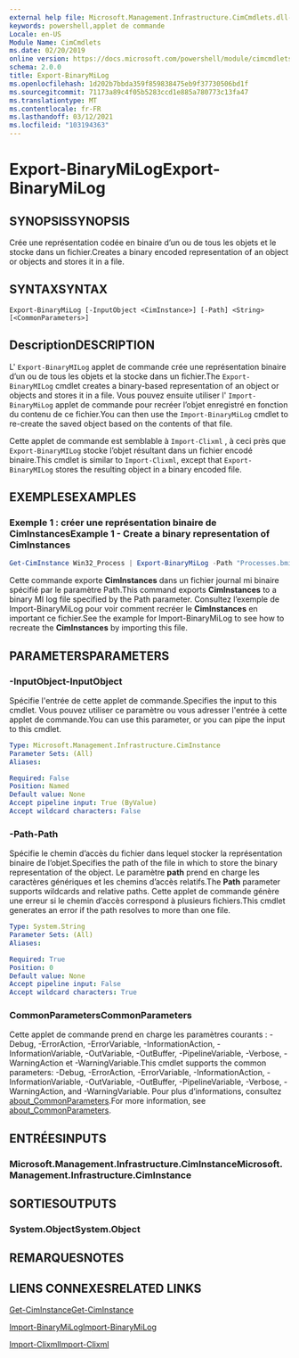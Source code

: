 ```yaml
---
external help file: Microsoft.Management.Infrastructure.CimCmdlets.dll-help.xml
keywords: powershell,applet de commande
Locale: en-US
Module Name: CimCmdlets
ms.date: 02/20/2019
online version: https://docs.microsoft.com/powershell/module/cimcmdlets/export-binarymilog?view=powershell-5.1&WT.mc_id=ps-gethelp
schema: 2.0.0
title: Export-BinaryMiLog
ms.openlocfilehash: 1d202b7bbda359f859838475eb9f37730506bd1f
ms.sourcegitcommit: 71173a89c4f05b5283ccd1e885a780773c13fa47
ms.translationtype: MT
ms.contentlocale: fr-FR
ms.lasthandoff: 03/12/2021
ms.locfileid: "103194363"
---
```

# <span data-ttu-id="d8d95-103">Export-BinaryMiLog</span><span class="sxs-lookup"><span data-stu-id="d8d95-103">Export-BinaryMiLog</span></span>

## <span data-ttu-id="d8d95-104">SYNOPSIS</span><span class="sxs-lookup"><span data-stu-id="d8d95-104">SYNOPSIS</span></span>
<span data-ttu-id="d8d95-105">Crée une représentation codée en binaire d’un ou de tous les objets et le stocke dans un fichier.</span><span class="sxs-lookup"><span data-stu-id="d8d95-105">Creates a binary encoded representation of an object or objects and stores it in a file.</span></span>

## <span data-ttu-id="d8d95-106">SYNTAX</span><span class="sxs-lookup"><span data-stu-id="d8d95-106">SYNTAX</span></span>

```
Export-BinaryMiLog [-InputObject <CimInstance>] [-Path] <String> [<CommonParameters>]
```

## <span data-ttu-id="d8d95-107">Description</span><span class="sxs-lookup"><span data-stu-id="d8d95-107">DESCRIPTION</span></span>

<span data-ttu-id="d8d95-108">L' `Export-BinaryMILog` applet de commande crée une représentation binaire d’un ou de tous les objets et la stocke dans un fichier.</span><span class="sxs-lookup"><span data-stu-id="d8d95-108">The `Export-BinaryMILog` cmdlet creates a binary-based representation of an object or objects and stores it in a file.</span></span> <span data-ttu-id="d8d95-109">Vous pouvez ensuite utiliser l' `Import-BinaryMiLog` applet de commande pour recréer l’objet enregistré en fonction du contenu de ce fichier.</span><span class="sxs-lookup"><span data-stu-id="d8d95-109">You can then use the `Import-BinaryMiLog` cmdlet to re-create the saved object based on the contents of that file.</span></span>

<span data-ttu-id="d8d95-110">Cette applet de commande est semblable à `Import-Clixml` , à ceci près que `Export-BinaryMILog` stocke l’objet résultant dans un fichier encodé binaire.</span><span class="sxs-lookup"><span data-stu-id="d8d95-110">This cmdlet is similar to `Import-Clixml`, except that `Export-BinaryMILog` stores the resulting object in a binary encoded file.</span></span>

## <span data-ttu-id="d8d95-111">EXEMPLES</span><span class="sxs-lookup"><span data-stu-id="d8d95-111">EXAMPLES</span></span>

### <span data-ttu-id="d8d95-112">Exemple 1 : créer une représentation binaire de CimInstances</span><span class="sxs-lookup"><span data-stu-id="d8d95-112">Example 1 - Create a binary representation of CimInstances</span></span>

```powershell
Get-CimInstance Win32_Process | Export-BinaryMiLog -Path "Processes.bmil"
```

<span data-ttu-id="d8d95-113">Cette commande exporte **CimInstances** dans un fichier journal mi binaire spécifié par le paramètre Path.</span><span class="sxs-lookup"><span data-stu-id="d8d95-113">This command exports **CimInstances** to a binary MI log file specified by the Path parameter.</span></span> <span data-ttu-id="d8d95-114">Consultez l’exemple de Import-BinaryMiLog pour voir comment recréer le **CimInstances** en important ce fichier.</span><span class="sxs-lookup"><span data-stu-id="d8d95-114">See the example for Import-BinaryMiLog to see how to recreate the **CimInstances** by importing this file.</span></span>

## <span data-ttu-id="d8d95-115">PARAMETERS</span><span class="sxs-lookup"><span data-stu-id="d8d95-115">PARAMETERS</span></span>

### <span data-ttu-id="d8d95-116">-InputObject</span><span class="sxs-lookup"><span data-stu-id="d8d95-116">-InputObject</span></span>

<span data-ttu-id="d8d95-117">Spécifie l'entrée de cette applet de commande.</span><span class="sxs-lookup"><span data-stu-id="d8d95-117">Specifies the input to this cmdlet.</span></span> <span data-ttu-id="d8d95-118">Vous pouvez utiliser ce paramètre ou vous adresser l'entrée à cette applet de commande.</span><span class="sxs-lookup"><span data-stu-id="d8d95-118">You can use this parameter, or you can pipe the input to this cmdlet.</span></span>

```yaml
Type: Microsoft.Management.Infrastructure.CimInstance
Parameter Sets: (All)
Aliases:

Required: False
Position: Named
Default value: None
Accept pipeline input: True (ByValue)
Accept wildcard characters: False
```

### <span data-ttu-id="d8d95-119">-Path</span><span class="sxs-lookup"><span data-stu-id="d8d95-119">-Path</span></span>

<span data-ttu-id="d8d95-120">Spécifie le chemin d’accès du fichier dans lequel stocker la représentation binaire de l’objet.</span><span class="sxs-lookup"><span data-stu-id="d8d95-120">Specifies the path of the file in which to store the binary representation of the object.</span></span> <span data-ttu-id="d8d95-121">Le paramètre **path** prend en charge les caractères génériques et les chemins d’accès relatifs.</span><span class="sxs-lookup"><span data-stu-id="d8d95-121">The **Path** parameter supports wildcards and relative paths.</span></span> <span data-ttu-id="d8d95-122">Cette applet de commande génère une erreur si le chemin d’accès correspond à plusieurs fichiers.</span><span class="sxs-lookup"><span data-stu-id="d8d95-122">This cmdlet generates an error if the path resolves to more than one file.</span></span>

```yaml
Type: System.String
Parameter Sets: (All)
Aliases:

Required: True
Position: 0
Default value: None
Accept pipeline input: False
Accept wildcard characters: True
```

### <span data-ttu-id="d8d95-123">CommonParameters</span><span class="sxs-lookup"><span data-stu-id="d8d95-123">CommonParameters</span></span>

<span data-ttu-id="d8d95-124">Cette applet de commande prend en charge les paramètres courants : -Debug, -ErrorAction, -ErrorVariable, -InformationAction, -InformationVariable, -OutVariable, -OutBuffer, -PipelineVariable, -Verbose, -WarningAction et -WarningVariable.</span><span class="sxs-lookup"><span data-stu-id="d8d95-124">This cmdlet supports the common parameters: -Debug, -ErrorAction, -ErrorVariable, -InformationAction, -InformationVariable, -OutVariable, -OutBuffer, -PipelineVariable, -Verbose, -WarningAction, and -WarningVariable.</span></span> <span data-ttu-id="d8d95-125">Pour plus d’informations, consultez [about_CommonParameters](https://go.microsoft.com/fwlink/?LinkID=113216).</span><span class="sxs-lookup"><span data-stu-id="d8d95-125">For more information, see [about_CommonParameters](https://go.microsoft.com/fwlink/?LinkID=113216).</span></span>

## <span data-ttu-id="d8d95-126">ENTRÉES</span><span class="sxs-lookup"><span data-stu-id="d8d95-126">INPUTS</span></span>

### <span data-ttu-id="d8d95-127">Microsoft.Management.Infrastructure.CimInstance</span><span class="sxs-lookup"><span data-stu-id="d8d95-127">Microsoft.Management.Infrastructure.CimInstance</span></span>

## <span data-ttu-id="d8d95-128">SORTIES</span><span class="sxs-lookup"><span data-stu-id="d8d95-128">OUTPUTS</span></span>

### <span data-ttu-id="d8d95-129">System.Object</span><span class="sxs-lookup"><span data-stu-id="d8d95-129">System.Object</span></span>

## <span data-ttu-id="d8d95-130">REMARQUES</span><span class="sxs-lookup"><span data-stu-id="d8d95-130">NOTES</span></span>

## <span data-ttu-id="d8d95-131">LIENS CONNEXES</span><span class="sxs-lookup"><span data-stu-id="d8d95-131">RELATED LINKS</span></span>

[<span data-ttu-id="d8d95-132">Get-CimInstance</span><span class="sxs-lookup"><span data-stu-id="d8d95-132">Get-CimInstance</span></span>](get-ciminstance.md)

[<span data-ttu-id="d8d95-133">Import-BinaryMiLog</span><span class="sxs-lookup"><span data-stu-id="d8d95-133">Import-BinaryMiLog</span></span>](import-binarymilog.md)

[<span data-ttu-id="d8d95-134">Import-Clixml</span><span class="sxs-lookup"><span data-stu-id="d8d95-134">Import-Clixml</span></span>](../microsoft.powershell.utility/import-clixml.md)
